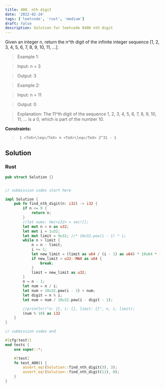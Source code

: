 ```yaml
---
title: 400. nth digit
date: '2022-02-24'
tags: ['leetcode', 'rust', 'medium']
draft: false
description: Solution for leetcode 0400 nth digit
---
```


 

  Given an integer n, return the n^th digit of the infinite integer sequence [1, 2, 3, 4, 5, 6, 7, 8, 9, 10, 11, ...].

   

 >   Example 1:

  

 >   Input: n <TeX>=</TeX> 3

 >   Output: 3

  

 >   Example 2:

  

 >   Input: n <TeX>=</TeX> 11

 >   Output: 0

 >   Explanation: The 11^th digit of the sequence 1, 2, 3, 4, 5, 6, 7, 8, 9, 10, 11, ... is a 0, which is part of the number 10.

  

   

  **Constraints:**

  

 >   	1 <TeX>\leq</TeX> n <TeX>\leq</TeX> 2^31 - 1


## Solution
### Rust
```rust
pub struct Solution {}


// submission codes start here

impl Solution {
    pub fn find_nth_digit(n: i32) -> i32 {
        if n <= 9 {
            return n;
        }
        //let nums: Vec<i32> = vec![];
        let mut n = n as u32;
        let mut i = 1u32;
        let mut limit = 9u32; //* 10u32.pow(i - 1) * i;
        while n > limit {
            n = n - limit;
            i += 1;
            let new_limit = (limit as u64 / (i - 1) as u64) * 10u64 * (i as u64);
            if new_limit > u32::MAX as u64 {
                break;
            }
            limit = new_limit as u32;
        }
        n = n - 1;
        let num = n / i;
        let num = 10u32.pow(i - 1) + num;
        let digit = n % i;
        let num = num / 10u32.pow(i - digit - 1);

        //println!("n: {}, i: {}, limit: {}", n, i, limit);
        (num % 10) as i32
    }
}

// submission codes end

#[cfg(test)]
mod tests {
    use super::*;

    #[test]
    fn test_400() {
        assert_eq!(Solution::find_nth_digit(3), 3);
        assert_eq!(Solution::find_nth_digit(11), 0);
    }
}

```
